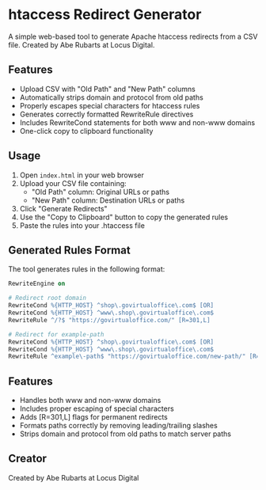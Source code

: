 # htaccess Redirect Generator

A simple web-based tool to generate Apache htaccess redirects from a CSV file. Created by Abe Rubarts at Locus Digital.

## Features

- Upload CSV with "Old Path" and "New Path" columns
- Automatically strips domain and protocol from old paths
- Properly escapes special characters for htaccess rules
- Generates correctly formatted RewriteRule directives
- Includes RewriteCond statements for both www and non-www domains
- One-click copy to clipboard functionality

## Usage

1. Open `index.html` in your web browser
2. Upload your CSV file containing:
   - "Old Path" column: Original URLs or paths
   - "New Path" column: Destination URLs or paths
3. Click "Generate Redirects"
4. Use the "Copy to Clipboard" button to copy the generated rules
5. Paste the rules into your .htaccess file

## Generated Rules Format

The tool generates rules in the following format:

```apache
RewriteEngine on

# Redirect root domain
RewriteCond %{HTTP_HOST} ^shop\.govirtualoffice\.com$ [OR]
RewriteCond %{HTTP_HOST} ^www\.shop\.govirtualoffice\.com$
RewriteRule ^/?$ "https://govirtualoffice.com/" [R=301,L]

# Redirect for example-path
RewriteCond %{HTTP_HOST} ^shop\.govirtualoffice\.com$ [OR]
RewriteCond %{HTTP_HOST} ^www\.shop\.govirtualoffice\.com$
RewriteRule ^example\-path$ "https://govirtualoffice.com/new-path/" [R=301,L]
```

## Features

- Handles both www and non-www domains
- Includes proper escaping of special characters
- Adds [R=301,L] flags for permanent redirects
- Formats paths correctly by removing leading/trailing slashes
- Strips domain and protocol from old paths to match server paths

## Creator

Created by Abe Rubarts at Locus Digital
